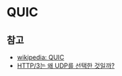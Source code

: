 # QUIC

## 참고

* [wikipedia: QUIC][wikipedia_quic]
* [HTTP/3는 왜 UDP를 선택한 것일까?][http3_why_upd]

[wikipedia_quic]: <https://en.wikipedia.org/wiki/QUIC>
[http3_why_upd]: <https://evan-moon.github.io/2019/10/08/what-is-http3/?fbclid=IwAR2fjC4n8PAgdk6UX4X3iesNuzLcTn4iGVQ4LPjLUOouG_tdGq52OQE9tMo>
